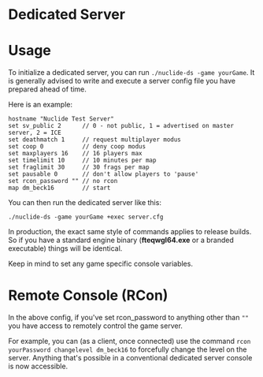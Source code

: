 # Dedicated Server

# Usage

To initialize a dedicated server, you can run `./nuclide-ds -game yourGame`. It is generally advised to write and execute a server config file you have prepared ahead of time.

Here is an example:

```
hostname "Nuclide Test Server"
set sv_public 2      // 0 - not public, 1 = advertised on master server, 2 = ICE
set deathmatch 1     // request multiplayer modus
set coop 0           // deny coop modus
set maxplayers 16    // 16 players max
set timelimit 10     // 10 minutes per map
set fraglimit 30     // 30 frags per map
set pausable 0       // don't allow players to 'pause'
set rcon_password "" // no rcon
map dm_beck16        // start
```

You can then run the dedicated server like this:

`./nuclide-ds -game yourGame +exec server.cfg`

In production, the exact same style of commands applies to release builds. So if you have a standard engine binary (**fteqwgl64.exe** or a branded executable) things will be identical.

Keep in mind to set any game specific console variables.

# Remote Console (RCon)

In the above config, if you've set rcon_password to anything other than `""` you have access to remotely control the game server.

For example, you can (as a client, once connected) use the command `rcon yourPassword changelevel dm_beck16` to forcefully change the level on the server. Anything that's possible in a conventional dedicated server console is now accessible.